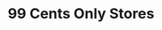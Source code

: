 ---
title: "99 Cents Only Stores"
url: /phoenix/99-cents-only-stores-north-12th-street/
shop: Kramladen
---